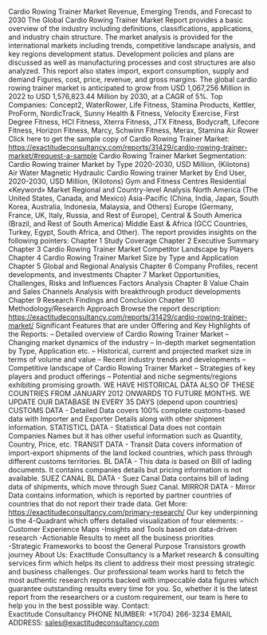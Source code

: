 Cardio Rowing Trainer Market Revenue, Emerging Trends, and Forecast to 2030
The Global Cardio Rowing Trainer Market Report provides a basic overview of the industry including definitions, classifications, applications, and industry chain structure. The market analysis is provided for the international markets including trends, competitive landscape analysis, and key regions development status. Development policies and plans are discussed as well as manufacturing processes and cost structures are also analyzed. This report also states import, export consumption, supply and demand Figures, cost, price, revenue, and gross margins.
The global cardio rowing trainer market is anticipated to grow from USD 1,067,256 Million in 2022 to USD 1,576,823.44 Million by 2030, at a CAGR of 5%.
Top Companies: Concept2, WaterRower, Life Fitness, Stamina Products, Kettler, ProForm, NordicTrack, Sunny Health & Fitness, Velocity Exercise, First Degree Fitness, HCI Fitness, Xterra Fitness, JTX Fitness, Bodycraft, Lifecore Fitness, Horizon Fitness, Marcy, Schwinn Fitness, Merax, Stamina Air Rower
Click here to get the sample copy of Cardio Rowing Trainer Market:
https://exactitudeconsultancy.com/reports/31429/cardio-rowing-trainer-market/#request-a-sample
Cardio Rowing Trainer Market Segmentation:
Cardio Rowing trainer Market by Type 2020-2030, USD Million, (Kilotons)
Air
Water
Magnetic
Hydraulic
Cardio Rowing trainer Market by End User, 2020-2030, USD Million, (Kilotons)
Gym and Fitness Centres
Residential
«Keyword» Market Regional and Country-level Analysis
North America (The United States, Canada, and Mexico)
Asia-Pacific (China, India, Japan, South Korea, Australia, Indonesia, Malaysia, and Others)
Europe (Germany, France, UK, Italy, Russia, and Rest of Europe), Central & South America (Brazil, and Rest of South America)
Middle East & Africa (GCC Countries, Turkey, Egypt, South Africa, and Other).
The report provides insights on the following pointers:
Chapter 1 Study Coverage
Chapter 2 Executive Summary
Chapter 3 Cardio Rowing Trainer Market Competitor Landscape by Players
Chapter 4 Cardio Rowing Trainer Market Size by Type and Application
Chapter 5 Global and Regional Analysis
Chapter 6 Company Profiles, recent developments, and investments
Chapter 7 Market Opportunities, Challenges, Risks and Influences Factors Analysis
Chapter 8 Value Chain and Sales Channels Analysis with breakthrough product developments
Chapter 9 Research Findings and Conclusion
Chapter 10 Methodology/Research Approach
Browse the report description:
https://exactitudeconsultancy.com/reports/31429/cardio-rowing-trainer-market/
Significant Features that are under Offering and Key Highlights of the Reports:
– Detailed overview of Cardio Rowing Trainer Market
– Changing market dynamics of the industry
– In-depth market segmentation by Type, Application etc.
– Historical, current and projected market size in terms of volume and value
– Recent industry trends and developments
– Competitive landscape of Cardio Rowing Trainer Market
– Strategies of key players and product offerings
– Potential and niche segments/regions exhibiting promising growth.
WE HAVE HISTORICAL DATA ALSO OF THESE COUNTRIES FROM JANUARY 2012 ONWARDS TO FUTURE MONTHS. WE UPDATE OUR DATABASE IN EVERY 35 DAYS (depend upon countries)
CUSTOMS DATA - Detailed Data covers 100% complete customs-based data with Importer and Exporter Details along with other shipment information.
STATISTICL DATA - Statistical Data does not contain Companies Names but it has other useful information such as Quantity, Country, Price, etc.
TRANSIT DATA - Transit Data covers information of import-export shipments of the land locked countries, which pass through different customs territories.
BL DATA - This data is based on Bill of lading documents. It contains companies details but pricing information is not available.
SUEZ CANAL BL DATA - Suez Canal Data contains bill of lading data of shipments, which move through Suez Canal.
MIRROR DATA - Mirror Data contains information, which is reported by partner countries of countries that do not report their trade data.
Get More: https://exactitudeconsultancy.com/primary-research/
Our key underpinning is the 4-Quadrant which offers detailed visualization of four elements:
-Customer Experience Maps 
-Insights and Tools based on data-driven research
-Actionable Results to meet all the business priorities                                       
-Strategic Frameworks to boost the General Purpose Transistors growth journey
About Us:
Exactitude Consultancy is a Market research & consulting services firm which helps its client to address their most pressing strategic and business challenges. Our professional team works hard to fetch the most authentic research reports backed with impeccable data figures which guarantee outstanding results every time for you. So, whether it is the latest report from the researchers or a custom requirement, our team is here to help you in the best possible way.
Contact:  
Exactitude Consultancy
PHONE NUMBER: +1(704) 266-3234
EMAIL ADDRESS: sales@exactitudeconsultancy.com
